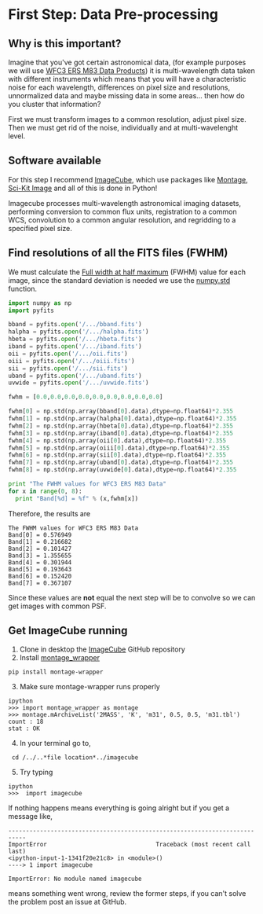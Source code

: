 First Step: Data Pre-processing
=================

Why is this important?
-----------------
Imagine that you've got certain astronomical data, (for example purposes we will use [WFC3 ERS M83 Data Products](http://archive.stsci.edu/prepds/wfc3ers/m83datalist.html)) it is multi-wavelength data taken with different instruments which means that you will have a characteristic noise for each wavelength, differences on pixel size and resolutions, unnormalized data and maybe missing data in some areas... then how do you cluster that information?

First we must transform images to a common resolution, adjust pixel size. Then we must get rid of the noise, individually and at multi-wavelenght level.

Software available
-----------------
For this step I recommend [ImageCube](https://github.com/sophiathl/imagecube.git),
 which use packages like [Montage](http://montage.ipac.caltech.edu/index.html),
 [Sci-Kit Image](http://scikit-image.org/) and all of this is done in Python!
 
 Imagecube processes multi-wavelength astronomical imaging datasets, performing conversion to common flux units,
 registration to a common WCS, convolution to a common angular resolution, and regridding to a specified pixel size.
 
Find resolutions of all the FITS files (FWHM)
----------------- 
We must calculate the [Full width at half maximum](http://mathworld.wolfram.com/FullWidthatHalfMaximum.html) (FWHM) value for each image, since the standard deviation is needed we use the [numpy.std](http://docs.scipy.org/doc/numpy/reference/generated/numpy.std.html#numpy-std) function.
  ```python
import numpy as np
import pyfits

bband = pyfits.open('/.../bband.fits')
halpha = pyfits.open('/.../halpha.fits')
hbeta = pyfits.open('/.../hbeta.fits')
iband = pyfits.open('/.../iband.fits')
oii = pyfits.open('/.../oii.fits')
oiii = pyfits.open('/.../oiii.fits')
sii = pyfits.open('/.../sii.fits')
uband = pyfits.open('/.../uband.fits')
uvwide = pyfits.open('/.../uvwide.fits')

fwhm = [0.0,0.0,0.0,0.0,0.0,0.0,0.0,0.0,0.0]

fwhm[0] = np.std(np.array(bband[0].data),dtype=np.float64)*2.355
fwhm[1] = np.std(np.array(halpha[0].data),dtype=np.float64)*2.355
fwhm[2] = np.std(np.array(hbeta[0].data),dtype=np.float64)*2.355
fwhm[3] = np.std(np.array(iband[0].data),dtype=np.float64)*2.355
fwhm[4] = np.std(np.array(oii[0].data),dtype=np.float64)*2.355
fwhm[5] = np.std(np.array(oiii[0].data),dtype=np.float64)*2.355
fwhm[6] = np.std(np.array(sii[0].data),dtype=np.float64)*2.355
fwhm[7] = np.std(np.array(uband[0].data),dtype=np.float64)*2.355
fwhm[8] = np.std(np.array(uvwide[0].data),dtype=np.float64)*2.355

print "The FWHM values for WFC3 ERS M83 Data"
for x in range(0, 8):
    print "Band[%d] = %f" % (x,fwhm[x])
  ```
Therefore, the results are
  ```
The FWHM values for WFC3 ERS M83 Data
Band[0] = 0.576949
Band[1] = 0.216682
Band[2] = 0.101427
Band[3] = 1.355655
Band[4] = 0.301944
Band[5] = 0.193643
Band[6] = 0.152420
Band[7] = 0.367107
  ```
Since these values are **not** equal the next step will be to convolve so we can get images with common PSF.

Get ImageCube running
-----------------
1. Clone in desktop the [ImageCube](https://github.com/sophiathl/imagecube.git) GitHub repository
2. Install [montage_wrapper](http://www.astropy.org/montage-wrapper/)

  ```
  pip install montage-wrapper
  ```
3. Make sure montage-wrapper runs properly

  ```
  ipython
  >>> import montage_wrapper as montage
  >>> montage.mArchiveList('2MASS', 'K', 'm31', 0.5, 0.5, 'm31.tbl')
  count : 18
  stat : OK
  ```
4. In your terminal go to,

  ```
   cd /../..*file location*../imagecube
  ```
5. Try typing

  ```
  ipython
  >>>  import imagecube
  ```
  
If nothing happens means everything is going alright but if you get a message like,

  ```
  ---------------------------------------------------------------------------
  ImportError                               Traceback (most recent call last)
  <ipython-input-1-1341f20e21c8> in <module>()
  ----> 1 import imagecube
  
  ImportError: No module named imagecube
  ```
  
means something went wrong, review the former steps, if you can't solve the problem post an issue at GitHub.
